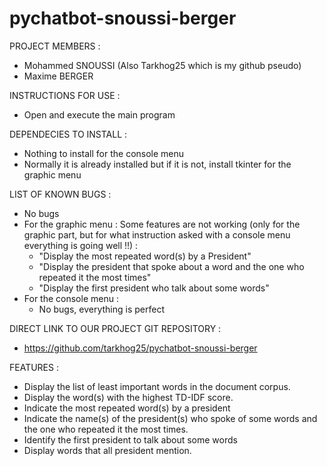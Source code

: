 # pychatbot-snoussi-berger

PROJECT MEMBERS : 
- Mohammed SNOUSSI (Also Tarkhog25 which is my github pseudo)
- Maxime BERGER

INSTRUCTIONS FOR USE : 
- Open and execute the main program 

DEPENDECIES TO INSTALL :
- Nothing to install for the console menu
- Normally it is already installed but if it is not, install tkinter for the graphic menu

LIST OF KNOWN BUGS :
- No bugs
- For the graphic menu :
  Some features are not working (only for the graphic part, but for what instruction asked with a console menu everything is going well !!) :
    - "Display the most repeated word(s) by a President"
    - "Display the president that spoke about a word and the one who repeated it the most times"
    - "Display the first president who talk about some words"
- For the console menu :
  - No bugs, everything is perfect 

DIRECT LINK TO OUR PROJECT GIT REPOSITORY :
- https://github.com/tarkhog25/pychatbot-snoussi-berger

FEATURES :
- Display the list of least important words in the document corpus.
- Display the word(s) with the highest TD-IDF score.
- Indicate the most repeated word(s) by a president
- Indicate the name(s) of the president(s) who spoke of some words and the one who repeated it the most
times.
- Identify the first president to talk about some words
- Display words that all president mention. 
